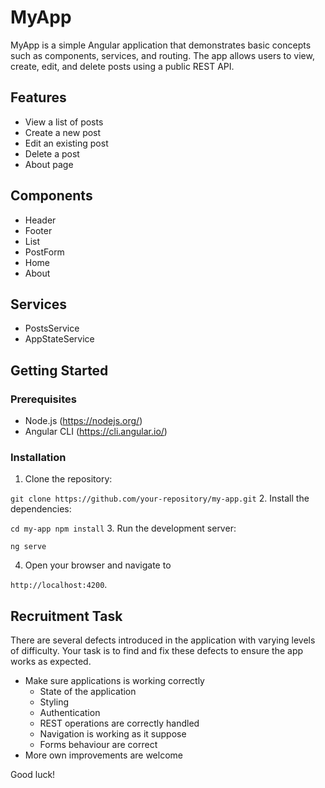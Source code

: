 # MyApp

MyApp is a simple Angular application that demonstrates basic concepts such as components, services, and routing. The app allows users to view, create, edit, and delete posts using a public REST API.

## Features

- View a list of posts
- Create a new post
- Edit an existing post
- Delete a post
- About page

## Components

- Header
- Footer
- List
- PostForm
- Home
- About

## Services

- PostsService
- AppStateService

## Getting Started

### Prerequisites

- Node.js (https://nodejs.org/)
- Angular CLI (https://cli.angular.io/)

### Installation

1. Clone the repository:
  
`git clone https://github.com/your-repository/my-app.git`
2. Install the dependencies:

`
cd my-app
npm install
`
3. Run the development server:

`ng serve`


4. Open your browser and navigate to 

`http://localhost:4200`.

## Recruitment Task

There are several defects introduced in the application with varying levels of difficulty. Your task is to find and fix these defects to ensure the app works as expected.

- Make sure applications is working correctly 
  - State of the application
  - Styling
  - Authentication
  - REST operations are correctly handled
  - Navigation is working as it suppose
  - Forms behaviour are correct
- More own improvements are welcome 

Good luck!
